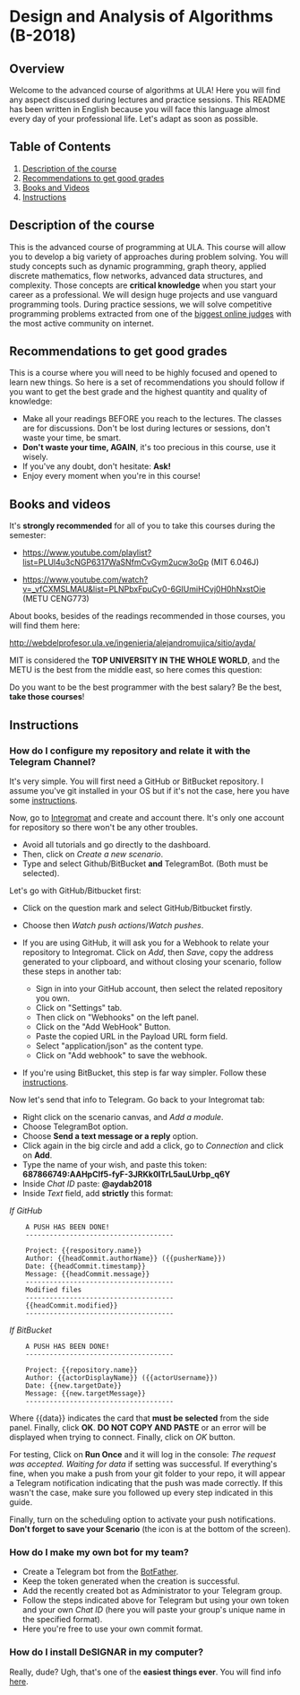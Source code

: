 # Design and Analysis of Algorithms (B-2018)

## Overview

Welcome to the advanced course of algorithms at ULA! Here
you will find any aspect discussed during lectures and 
practice sessions. This README has been written in English
because you will face this language almost every day of your 
professional life. Let's adapt as soon as possible.

## Table of Contents

1. [Description of the course](#description-of-the-course)
2. [Recommendations to get good grades](#recomendations-to-get-good-grades)
3. [Books and Videos](#books-and-videos)
4. [Instructions](#instructions)

## Description of the course

This is the advanced course of programming at ULA. This course will allow you to develop a big variety of approaches during problem solving. You will study concepts such as dynamic programming, graph theory, applied discrete mathematics, flow networks, advanced data structures, and complexity. Those concepts are **critical knowledge** when you start your career as a professional. We will design huge projects and use vanguard programming tools. During practice sessions, we will solve competitive programming problems extracted from one of the [biggest online judges](https://www.spoj.com/) with the most active community on internet.

## Recommendations to get good grades

This is a course where you will need to be highly focused and
opened to learn new things. So here is a set of recommendations
you should follow if you want to get the best grade and the highest
quantity and quality of knowledge:

- Make all your readings BEFORE you reach to the lectures. The classes are for discussions.
Don't be lost during lectures or sessions, don't waste your time, be smart.
- **Don't waste your time, AGAIN**, it's too precious in this course, use it
wisely.
- If you've any doubt, don't hesitate: **Ask!**
- Enjoy every moment when you're in this course!

## Books and videos

It's **strongly recommended** for all of you to take this courses during the semester:

- https://www.youtube.com/playlist?list=PLUl4u3cNGP6317WaSNfmCvGym2ucw3oGp (MIT 6.046J)

- https://www.youtube.com/watch?v=_vfCXMSLMAU&list=PLNPbxFpuCy0-6GIUmiHCvj0H0hNxstOie (METU CENG773)

About books, besides of the readings recommended in those courses, you will find them here:

http://webdelprofesor.ula.ve/ingenieria/alejandromujica/sitio/ayda/

MIT is considered the **TOP UNIVERSITY IN THE WHOLE WORLD**, and the METU is 
the best from the middle east, so here comes this question:

Do you want to be the best programmer with the best salary? Be the best, **take those courses**! 

## Instructions

### How do I configure my repository and relate it with the Telegram Channel?

It's very simple. You will first need a GitHub or BitBucket repository. I assume you've
git installed in your OS but if it's not the case, here you have some [instructions](https://www.linode.com/docs/development/version-control/how-to-install-git-on-linux-mac-and-windows/).

Now, go to [Integromat](https://www.integromat.com/) and create and account there.
It's only one account for repository so there won't be any other troubles.

- Avoid all tutorials and go directly to the dashboard. 
- Then, click on *Create a new scenario*.
- Type and select Github/BitBucket **and** TelegramBot. (Both must be selected).

Let's go with GitHub/Bitbucket first:

- Click on the question mark and select GitHub/Bitbucket firstly.
- Choose then *Watch push actions*/*Watch pushes*.
- If you are using GitHub, it will ask you for a Webhook to relate your repository to Integromat. Click on *Add*, then *Save*, copy the address generated to your clipboard, and without closing your scenario, follow these steps in another tab:
    - Sign in into your GitHub account, then select the related repository you own.
    - Click on "Settings" tab.
    - Then click on "Webhooks" on the left panel.
    - Click on the "Add WebHook" Button.
    - Paste the copied URL in the Payload URL form field.
    - Select "application/json" as the content type.
    - Click on "Add webhook" to save the webhook.

- If you're using BitBucket, this step is far way simpler. Follow these [instructions](https://www.integromat.com/en/kb/pkg/bitbucket/index.html).


Now let's send that info to Telegram. Go back to your Integromat tab:

- Right click on the scenario canvas, and *Add a module*.
- Choose TelegramBot option.
- Choose **Send a text message or a reply** option.
- Click again in the big circle and add a click, go to *Connection* and click on **Add**.
- Type the name of your wish, and paste this token: **687866749:AAHpCIf5-fyF-3JRKk0ITrL5auLUrbp_q6Y**
- Inside *Chat ID* paste: **@aydab2018**
- Inside *Text* field, add **strictly** this format:

*If GitHub*

```
    A PUSH HAS BEEN DONE!
    -------------------------------------

    Project: {{respository.name}}
    Author: {{headCommit.authorName}} ({{pusherName}})
    Date: {{headCommit.timestamp}}
    Message: {{headCommit.message}}
    -------------------------------------
    Modified files
    -------------------------------------
    {{headCommit.modified}}
    -------------------------------------
```

*If BitBucket*


```
    A PUSH HAS BEEN DONE!
    -------------------------------------

    Project: {{repository.name}}
    Author: {{actorDisplayName}} ({{actorUsername}})
    Date: {{new.targetDate}}
    Message: {{new.targetMessage}}
    -------------------------------------
```

Where {{data}} indicates the card that **must be selected** from the side panel. Finally, click **OK**. **DO NOT COPY AND PASTE** or an error will be displayed when trying to connect. Finally, click on *OK* button.

For testing, Click on **Run Once** and it will log in the console: *The request was accepted. Waiting for data* if setting was successful. If everything's fine, when you make a push from your git folder to your repo, it will appear a Telegram notification indicating that the push was made correctly. If this wasn't the case, make sure you followed up every step indicated in this guide.

Finally, turn on the scheduling option to activate your push notifications. **Don't forget to save your Scenario** (the icon is at the bottom of the screen).

### How do I make my own bot for my team?

- Create a Telegram bot from the [BotFather](https://telegram.me/BotFather).
- Keep the token generated when the creation is successful.
- Add the recently created bot as Administrator to your Telegram group.
- Follow the steps indicated above for Telegram but using your own token and your
own *Chat ID* (here you will paste your group's unique name in the specified format).
- Here you're free to use your own commit format.

### How do I install DeSIGNAR in my computer?

Really, dude? Ugh, that's one of the **easiest things ever**. You will find info [here](https://github.com/R3mmurd/DeSiGNAR).
